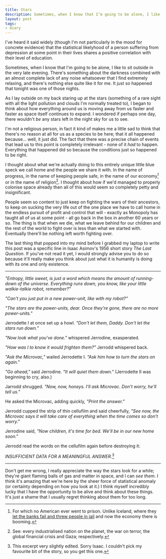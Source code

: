 ```yaml
---
title: Stars
description: Sometimes, when I know that I’m going to be alone, I like to sit outside in the very late evening.
layout: post
tags: 
- diary
---
```


I've heard it said widely (though I'm not particularly in the mood for concrete evidence) that the statistical likelyhood of a person suffering from depression at some point in their lives shares a positive correlation with their level of education.

Sometimes, when I know that I'm going to be alone, I like to sit outside in the very late evening. There's something about the darkness combined with an almost complete lack of any noise whatsoever that I find extremely relaxing, and there's nothing else quite like it for me. It just so happened that tonight was one of those nights.

As I lay outside on my back staring up at the stars (something of a rare sight with all the light pollution and clouds I'm normally treated to), I began to think about how everything around us is moving away from us faster and faster as space itself continues to expand. I wondered if perhaps one day, there wouldn't *be* any stars left in the night sky for us to see. 

I'm not a religious person, in fact it kind of makes me a little sad to think that there's no reason at all for us as a species to be here; that it all happened because... well, it just did. The fact that there was a precise chain of events that lead us to this point is completely irrelevant - none of it *had* to happen. Everything that happened did so because the conditions just so happened to be right. 

I thought about what we're actually doing to this entirely unique little blue speck we call home and the people we share it with. In the name of progress, in the name of keeping people safe, in the name of our economy[^1] or in the name of religion[^2]. I thought about how if we'd managed to properly colonise space already then all of this would seem so completely petty and insignificant. 

People seem so content to just keep on fighting the wars of their ancestors, to keep on sucking the very life out of the one place we have to call home in the endless pursuit of profit and control that will - exactly as Monopoly has taught all of us at some point - all go back in the box in another 60 years or so. The thing is that when we die, what we leave behind for our children and the rest of the world to fight over is less than what we started with. Eventually there'll be nothing left worth fighting over.

The last thing that popped into my mind before I grabbed my laptop to write this post was a specific line in Isaac Asimov's 1956 short story *The Last Question*. If you've not read it yet, I would strongly advise you to do so because it'll really make you think about just what it is humanity is doing with its one and only existence.

-----------------------------------------

*"Entropy, little sweet, is just a word which means the amount of running-down of the universe. Everything runs down, you know, like your little walkie-talkie robot, remember?"*

*"Can't you just put in a new power-unit, like with my robot?"*
  
*"The stars are the power-units, dear. Once they're gone, there are no more power-units."*
  
Jerrodette I at once set up a howl. *"Don't let them, Daddy. Don't let the stars run down."*

*"Now look what you've done."* whispered Jerrodine, exasperated.

*"How was I to know it would frighten them?"* Jerrodd whispered back.

*"Ask the Microvac,"* wailed Jerrodette I. *"Ask him how to turn the stars on again."*

*"Go ahead,"* said Jerrodine. *"It will quiet them down."* (Jerrodette II was beginning to cry, also.)

Jarrodd shrugged. *"Now, now, honeys. I'll ask Microvac. Don't worry, he'll tell us."*

He asked the Microvac, adding quickly, *"Print the answer."*

Jerrodd cupped the strip of thin cellufilm and said cheerfully, *"See now, the Microvac says it will take care of everything when the time comes so don't worry."*

Jerrodine said, *"Now children, it's time for bed. We'll be in our new home soon."*

Jerrodd read the words on the cellufilm again before destroying it: 

*INSUFFICIENT DATA FOR A MEANINGFUL ANSWER.*[^3]

----------------------------------------

Don't get me wrong, I really appreciate the way the stars look for a while; they're giant flaming balls of gas and matter in space, and I can *see them*. I think it's amazing that we're here by the sheer force of statistical anomaly (or certainty depending on how you look at it.) I think myself incredibly lucky that I have the opportunity to be alive and think about these things. It's just a shame that I usually regret thinking about them for too long.

[^1]: For which no American ever went to prison. Unlike Iceland, where they [let the banks fail and threw people in jail][iceland-arrests] and now the economy there is booming.
[^2]: See: every industrialised nation on the planet, the war on terror, the global financial crisis and Gaza; respectively.
[^3]: This excerpt very slightly edited. Sorry Isaac. I couldn't pick my favourite bit of the story, so you get this one.
 
[iceland-arrests]: http://en.wikipedia.org/wiki/2008–11_Icelandic_financial_crisis#Arrests
